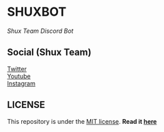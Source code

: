 # SHUXBOT
<i>Shux Team Discord Bot</i>
## Social (Shux Team)
[Twitter](https://twitter.com/shuxteam)<br>
[Youtube](https://www.youtube.com/channel/UCt7GNv0mKwyu3SzltispROw)<br>
[Instagram](https://www.instagram.com/shuxteam)
## LICENSE
This repository is under the [MIT license](https://choosealicense.com/licenses/mit/). **Read it [here](https://github.com/afriguez/shuxbot/blob/main/LICENSE.md)**
